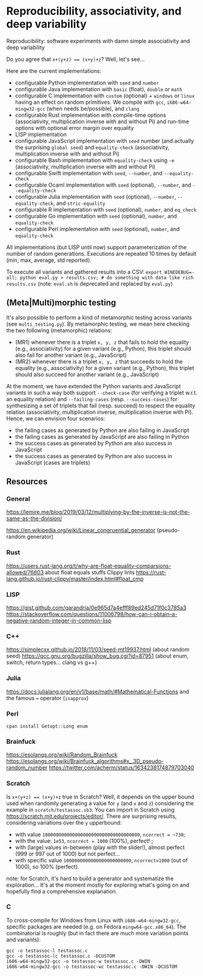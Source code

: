 # Reproducibility, associativity, and deep variability 

Reproducibility: software experiments with damn simple associativity and deep variability

Do you agree that `x+(y+z) == (x+y)+z`? 
Well, let's see...

Here are the current implementations:
 * configurable Python implementation with `seed` and `number` 
 * configurable Java implementation with `basic` (float), `double` or `math` 
 * configurable C implementation with `custom` (optional) + `windows` or `linux` having an effect on random primitives. We compile with `gcc`, `i686-w64-mingw32-gcc` (when needs be/possible), and `clang` 
 * configurable Rust implementation with compile-time options (associativity, multiplication inverse with and without Pi) and run-time options with optional error margin over equality 
 * LISP implementation 
 * configurable JavaScript implementation with `seed` number (and actually the surprising `global seed`) and `equality-check` (associativity, multiplication inverse with and without Pi)
 * configurable Bash implementation with `equality-check` using `-e` (associativity, multiplication inverse with and without Pi)
 * configurable Swift implementation with `seed`, `--number`, and `--equality-check` 
 * configurable Ocaml implementation with `seed` (optional), `--number`, and `--equality-check` 
 * configurable Julia implementation with `seed` (optional), `--number`, `--equality-check`, and `stric-equality` 
 * configurable R implementation with `seed` (optional), `number`, and `eq_check` 
 * configurable Go implementation with `seed` (optional), `number`, and `equality-check`
 * configurable Perl implementation with `seed` (optional), `number`, and `equality-check`

 All implementations (but LISP until now) support parameterization of the number of random generations. 
 Executions are repeated 10 times by default (min, max, average, std reported).

To execute all variants and gathered results into a CSV: `export WINEDEBUG=-all; python eval.py > results.csv; # do something with data like rich results.csv`
(note: `eval.sh` is deprecated and replaced by `eval.py`)

## (Meta|Multi)morphic testing 

It's also possible to perform a kind of metamorphic testing across variants (see `multi_testing.py`). 
By metamorphic testing, we mean here checking the two following (metamorphic) relations:
 * (MR1) whenever there is a triplet `x, y, z` that fails to hold the equality (e.g., associativity) for a given variant (e.g., Python), this triplet should also fail for another variant (e.g., JavaScript)
 * (MR2) whenever there is a triplet `x, y, z` that succeeds to hold the equality (e.g., associativity) for a given variant (e.g., Python), this triplet should also succeed for another variant (e.g., JavaScript)

At the moment, we have extended the Python variants and JavaScript variants in such a way both support `--check-case` (for verifying a triplet w.r.t. an equality relation) and `--failing-cases` (resp. `--success-cases`) for synthesizing a set of triplets that fail (resp. succeed) to respect the equality relation (associativity, multiplication inverse, multiplication inverse with Pi). 
Hence, we can envision four scenarios:
 * the failing cases as generated by Python are also failing in JavaScript
 * the failing cases as generated by JavaScript are also failing in Python
 * the success cases as generated by Python are also success in JavaScript
 * the success cases as generated by Python are also success in JavaScript
(cases are triplets)

## Resources

### General 

https://lemire.me/blog/2019/03/12/multiplying-by-the-inverse-is-not-the-same-as-the-division/

https://en.wikipedia.org/wiki/Linear_congruential_generator (pseudo-random generator)

### Rust

https://users.rust-lang.org/t/why-are-float-equality-comparsions-allowed/76603 about float equals stuffs
Clippy lints https://rust-lang.github.io/rust-clippy/master/index.html#float_cmp 

### LISP

https://gist.github.com/garandria/0e965d7a4efff89ed245d71f0c3785a3
https://stackoverflow.com/questions/11006798/how-can-i-obtain-a-negative-random-integer-in-common-lisp 

### C++

https://simplecxx.github.io/2018/11/03/seed-mt19937.html (about random seed)
https://gcc.gnu.org/bugzilla/show_bug.cgi?id=87951 (about enum, switch, return types... clang vs g++)

### Julia

https://docs.julialang.org/en/v1/base/math/#Mathematical-Functions and the famous `≈` operator (`isapprox`)

### Perl

`cpan install Getopt::Long enum` 

### Brainfuck

https://esolangs.org/wiki/Random_Brainfuck
https://esolangs.org/wiki/Brainfuck_algorithms#x_.3D_pseudo-random_number
https://twitter.com/acherm/status/1634238174879703040 

### Scratch 

Is `x+(y+z) == (x+y)+z` true in Scratch? 
Well, it depends on the upper bound used when randomly generating a value for `y` (and `x` and `z`) considering the example in `scratch/testassoc.sb3`. 
You can import in Scratch using https://scratch.mit.edu/projects/editor/. There are surprising results, considering variations over the `y` upperbound:
 * with value `100000000000000000000000000000000000`, `ncorrect = ~730`; 
 * with the value: `1e53`, `ncorrect = 1000` (100%), perfect! ; 
 * with (large) values in-between (play with the slider!), almost perfect (999 or 997 out of 1000) but not perfect...
 * with specific value `1000000000000000000000000`, `ncorrect=1000` (out of 1000), so 100% (perfect).

note: for Scratch, it's hard to build a generator and systematize the exploration... It's at the moment mostly for exploring what's going on and hopefully find a comprehensive explanation. 

### C

To cross-compile for Windows from Linux with `i686-w64-mingw32-gcc`, specific packages are needed (e.g. on Fedora `mingw64-gcc.x86_64`). 
The combinatorial is roughly (but in fact there are much more variation points and variants):
```
gcc -o testassoc-l testassoc.c
gcc -o testassoc-lc testassoc.c -DCUSTOM
i686-w64-mingw32-gcc -o testassoc-w testassoc.c -DWIN
i686-w64-mingw32-gcc -o testassoc-wc testassoc.c -DWIN -DCUSTOM
```
